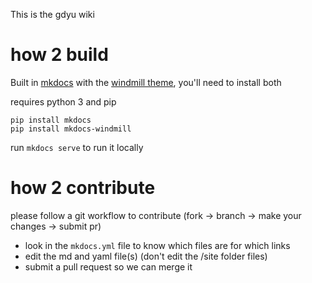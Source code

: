 This is the gdyu wiki


# how 2 build
Built in [mkdocs](https://www.mkdocs.org/) with the [windmill theme](https://github.com/gristlabs/mkdocs-windmill), you'll need to install both

requires python 3 and pip
```
pip install mkdocs
pip install mkdocs-windmill
```
run `mkdocs serve` to run it locally


# how 2 contribute
please follow a git workflow to contribute (fork -> branch -> make your changes -> submit pr)
- look in the `mkdocs.yml` file to know which files are for which links
- edit the md and yaml file(s) (don't edit the /site folder files) 
- submit a pull request so we can merge it
